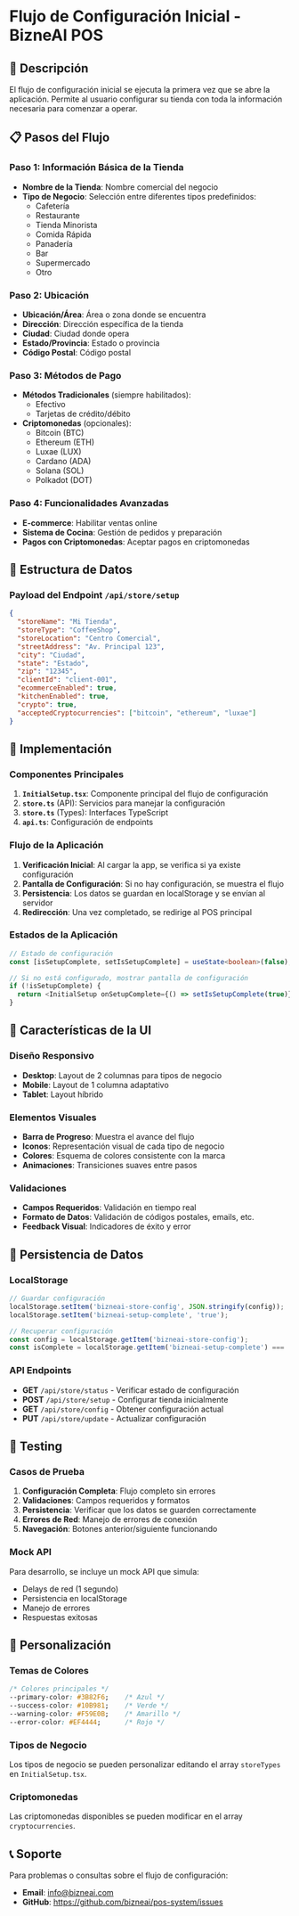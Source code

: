 # Flujo de Configuración Inicial - BizneAI POS

## 🎯 Descripción

El flujo de configuración inicial se ejecuta la primera vez que se abre la aplicación. Permite al usuario configurar su tienda con toda la información necesaria para comenzar a operar.

## 📋 Pasos del Flujo

### Paso 1: Información Básica de la Tienda
- **Nombre de la Tienda**: Nombre comercial del negocio
- **Tipo de Negocio**: Selección entre diferentes tipos predefinidos:
  - Cafetería
  - Restaurante
  - Tienda Minorista
  - Comida Rápida
  - Panadería
  - Bar
  - Supermercado
  - Otro

### Paso 2: Ubicación
- **Ubicación/Área**: Área o zona donde se encuentra
- **Dirección**: Dirección específica de la tienda
- **Ciudad**: Ciudad donde opera
- **Estado/Provincia**: Estado o provincia
- **Código Postal**: Código postal

### Paso 3: Métodos de Pago
- **Métodos Tradicionales** (siempre habilitados):
  - Efectivo
  - Tarjetas de crédito/débito
- **Criptomonedas** (opcionales):
  - Bitcoin (BTC)
  - Ethereum (ETH)
  - Luxae (LUX)
  - Cardano (ADA)
  - Solana (SOL)
  - Polkadot (DOT)

### Paso 4: Funcionalidades Avanzadas
- **E-commerce**: Habilitar ventas online
- **Sistema de Cocina**: Gestión de pedidos y preparación
- **Pagos con Criptomonedas**: Aceptar pagos en criptomonedas

## 🔧 Estructura de Datos

### Payload del Endpoint `/api/store/setup`

```json
{
  "storeName": "Mi Tienda",
  "storeType": "CoffeeShop",
  "storeLocation": "Centro Comercial",
  "streetAddress": "Av. Principal 123",
  "city": "Ciudad",
  "state": "Estado",
  "zip": "12345",
  "clientId": "client-001",
  "ecommerceEnabled": true,
  "kitchenEnabled": true,
  "crypto": true,
  "acceptedCryptocurrencies": ["bitcoin", "ethereum", "luxae"]
}
```

## 🚀 Implementación

### Componentes Principales

1. **`InitialSetup.tsx`**: Componente principal del flujo de configuración
2. **`store.ts`** (API): Servicios para manejar la configuración
3. **`store.ts`** (Types): Interfaces TypeScript
4. **`api.ts`**: Configuración de endpoints

### Flujo de la Aplicación

1. **Verificación Inicial**: Al cargar la app, se verifica si ya existe configuración
2. **Pantalla de Configuración**: Si no hay configuración, se muestra el flujo
3. **Persistencia**: Los datos se guardan en localStorage y se envían al servidor
4. **Redirección**: Una vez completado, se redirige al POS principal

### Estados de la Aplicación

```typescript
// Estado de configuración
const [isSetupComplete, setIsSetupComplete] = useState<boolean>(false);

// Si no está configurado, mostrar pantalla de configuración
if (!isSetupComplete) {
  return <InitialSetup onSetupComplete={() => setIsSetupComplete(true)} />;
}
```

## 📱 Características de la UI

### Diseño Responsivo
- **Desktop**: Layout de 2 columnas para tipos de negocio
- **Mobile**: Layout de 1 columna adaptativo
- **Tablet**: Layout híbrido

### Elementos Visuales
- **Barra de Progreso**: Muestra el avance del flujo
- **Iconos**: Representación visual de cada tipo de negocio
- **Colores**: Esquema de colores consistente con la marca
- **Animaciones**: Transiciones suaves entre pasos

### Validaciones
- **Campos Requeridos**: Validación en tiempo real
- **Formato de Datos**: Validación de códigos postales, emails, etc.
- **Feedback Visual**: Indicadores de éxito y error

## 🔄 Persistencia de Datos

### LocalStorage
```javascript
// Guardar configuración
localStorage.setItem('bizneai-store-config', JSON.stringify(config));
localStorage.setItem('bizneai-setup-complete', 'true');

// Recuperar configuración
const config = localStorage.getItem('bizneai-store-config');
const isComplete = localStorage.getItem('bizneai-setup-complete') === 'true';
```

### API Endpoints
- **GET** `/api/store/status` - Verificar estado de configuración
- **POST** `/api/store/setup` - Configurar tienda inicialmente
- **GET** `/api/store/config` - Obtener configuración actual
- **PUT** `/api/store/update` - Actualizar configuración

## 🧪 Testing

### Casos de Prueba
1. **Configuración Completa**: Flujo completo sin errores
2. **Validaciones**: Campos requeridos y formatos
3. **Persistencia**: Verificar que los datos se guarden correctamente
4. **Errores de Red**: Manejo de errores de conexión
5. **Navegación**: Botones anterior/siguiente funcionando

### Mock API
Para desarrollo, se incluye un mock API que simula:
- Delays de red (1 segundo)
- Persistencia en localStorage
- Manejo de errores
- Respuestas exitosas

## 🎨 Personalización

### Temas de Colores
```css
/* Colores principales */
--primary-color: #3B82F6;    /* Azul */
--success-color: #10B981;    /* Verde */
--warning-color: #F59E0B;    /* Amarillo */
--error-color: #EF4444;      /* Rojo */
```

### Tipos de Negocio
Los tipos de negocio se pueden personalizar editando el array `storeTypes` en `InitialSetup.tsx`.

### Criptomonedas
Las criptomonedas disponibles se pueden modificar en el array `cryptocurrencies`.

## 📞 Soporte

Para problemas o consultas sobre el flujo de configuración:
- **Email**: info@bizneai.com
- **GitHub**: https://github.com/bizneai/pos-system/issues 